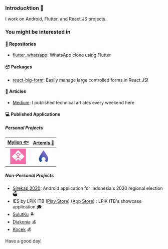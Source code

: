### Intro*duck*tion 🦆

I work on Android, Flutter, and React.JS projects.

### You might be interested in

#### 🤖 Repositories

- [flutter_whatsapp](https://github.com/hanmajid/flutter_whatsapp): WhatsApp clone using Flutter

#### 📦 Packages

- [react-big-form](https://github.com/hanmajid/react-big-form/packages/385531): Easily manage large controlled forms in React.JS!

#### 📰 Articles 

- [Medium](https://yggr.medium.com): I published technical articles every weekend here

#### 💻 Published Applications

##### Personal Projects

| <a href="https://play.google.com/store/apps/details?id=com.hanmajid.mylion">Mylion 🐟</a> | <a href="https://play.google.com/store/apps/details?id=com.hanmajid.artemis">Artemis 📸</a> | 
| :----: | :-----: |
| <a href="https://play.google.com/store/apps/details?id=com.hanmajid.mylion"><img src="images/mylion-logo.webp" alt="Mylion logo" width="50" height="50" /></a> | <a href="https://play.google.com/store/apps/details?id=com.hanmajid.artemis"><img src="images/artemis-logo.png" alt="Artemis logo" width="50" height="50" /></a> |

##### Non-Personal Projects

- [Sirekap 2020](https://play.google.com/store/apps/details?id=id.go.kpu.sirekap): Android application for Indonesia's 2020 regional election 🗳
- IES by LPiK ITB ([Play Store](https://play.google.com/store/apps/details?id=id.ac.itb.lpik)) ([App Store](https://apps.apple.com/app/ies-by-lpik-itb/id1594863280)) : LPiK ITB's showcase application 🎓
- [SulutKu](https://play.google.com/store/apps/details?id=com.komplit.sulutku) 🏝
- [Diakonia](https://play.google.com/store/apps/details?id=com.komplit.diakonia) 💰
- [Kocek](https://play.google.com/store/apps/details?id=com.komplit.coop.kocek) 💰

Have a good day!
